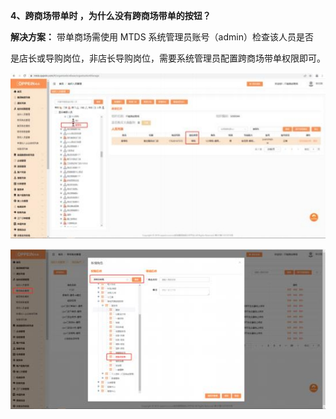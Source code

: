 <a name="bookmark4"></a>**4、跨商场带单时 ，为什么没有跨商场带单的按钮？**

**解决方案：** 带单商场需使用 MTDS 系统管理员账号（admin）检查该人员是否

是店长或导购岗位，非店长导购岗位，需要系统管理员配置跨商场带单权限即可。

![](Aspose.Words.8ccb1f2d-3944-4e9f-9faf-f12e5a8c90a9.007.jpeg)


![](Aspose.Words.8ccb1f2d-3944-4e9f-9faf-f12e5a8c90a9.008.jpeg)

